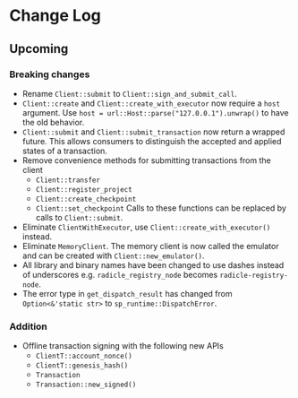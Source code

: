 Change Log
==========

Upcoming
--------

### Breaking changes

* Rename `Client::submit` to `Client::sign_and_submit_call`.
* `Client::create` and `Client::create_with_executor` now require a `host`
  argument. Use `host = url::Host::parse("127.0.0.1").unwrap()` to have the old
  behavior.
* `Client::submit` and  `Client::submit_transaction` now return a wrapped
  future. This allows consumers to distinguish the accepted and applied states
  of a transaction.
* Remove convenience methods for submitting transactions from the client
  - `Client::transfer`
  - `Client::register_project`
  - `Client::create_checkpoint`
  - `Client::set_checkpoint`
  Calls to these functions can be replaced by calls to `Client::submit`.
* Eliminate `ClientWithExecutor`, use `Client::create_with_executor()` instead.
* Eliminate `MemoryClient`. The memory client is now called the emulator and can
  be created with `Client::new_emulator()`.
* All library and binary names have been changed to use dashes instead of
  underscores e.g. `radicle_registry_node` becomes `radicle-registry-node`.
* The error type in `get_dispatch_result` has changed from
  `Option<&'static str>` to `sp_runtime::DispatchError`.

### Addition

* Offline transaction signing with the following new APIs
  * `ClientT::account_nonce()`
  * `ClientT::genesis_hash()`
  * `Transaction`
  * `Transaction::new_signed()`
